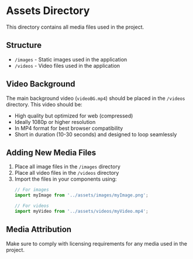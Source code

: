 # Assets Directory

This directory contains all media files used in the project.

## Structure

- `/images` - Static images used in the application
- `/videos` - Video files used in the application

## Video Background

The main background video (`videoBG.mp4`) should be placed in the `/videos` directory. This video should be:
- High quality but optimized for web (compressed)
- Ideally 1080p or higher resolution
- In MP4 format for best browser compatibility
- Short in duration (10-30 seconds) and designed to loop seamlessly

## Adding New Media Files

1. Place all image files in the `/images` directory
2. Place all video files in the `/videos` directory
3. Import the files in your components using:
   ```javascript
   // For images
   import myImage from '../assets/images/myImage.png';
   
   // For videos
   import myVideo from '../assets/videos/myVideo.mp4';
   ```

## Media Attribution

Make sure to comply with licensing requirements for any media used in the project. 